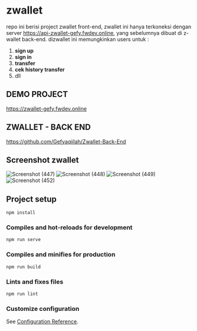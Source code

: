 # zwallet

repo ini berisi project zwallet front-end, zwallet ini hanya terkoneksi dengan server https://api-zwallet-gefy.fwdev.online, yang sebelumnya dibuat di z-wallet back-end.
dizwallet ini memungkinkan users untuk :

1.  <b>sign up</b>
2.  <b>sign in</b>
3.  <b>transfer</b>
4.  <b>cek history transfer</b>
5.  dll
## DEMO PROJECT
https://zwallet-gefy.fwdev.online
## ZWALLET - BACK END
https://github.com/Gefyaqiilah/Zwallet-Back-End
## Screenshot zwallet 
![Screenshot (447)](https://user-images.githubusercontent.com/54069791/100554060-da288700-32c4-11eb-9abb-6dcbfe92fa6d.png)
![Screenshot (448)](https://user-images.githubusercontent.com/54069791/100554064-ddbc0e00-32c4-11eb-817c-ca5e546a44ef.png)
![Screenshot (449)](https://user-images.githubusercontent.com/54069791/100554065-e280c200-32c4-11eb-8617-214bd5c35807.png)
![Screenshot (452)](https://user-images.githubusercontent.com/54069791/100554070-ef9db100-32c4-11eb-9ade-a82e87c128ea.png)


## Project setup

```
npm install
```

### Compiles and hot-reloads for development

```
npm run serve
```

### Compiles and minifies for production

```
npm run build
```

### Lints and fixes files

```
npm run lint
```

### Customize configuration

See [Configuration Reference](https://cli.vuejs.org/config/).
